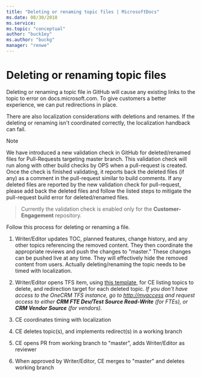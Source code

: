 ```yaml
---
title: "Deleting or renaming topic files | MicrosoftDocs"
ms.date: 08/30/2018
ms.service: 
ms.topic: "conceptual"
author: "buck1ey"
ms.author: "buckg"
manager: "renwe"
---
```


# Deleting or renaming topic files

Deleting or renaming a topic file in GitHub will cause any existing links to the topic to error on docs.microsoft.com. To give customers a better experience, we can put redirections in place.

There are also localization considerations with deletions and renames. If the deleting or renaming isn't coordinated correctly, the localization handback can fail.

> [!NOTE]
> We have introduced a new validation check in GitHub for deleted/renamed files for Pull-Requests targeting master branch. This validation check will run along with other build checks by OPS when a pull-request is created. Once the check is finished validating, it reports back the deleted files (if any) as a comment in the pull-request similar to build comments. If any deleted files are reported by the new validation check for pull-request, please add back the deleted files and follow the listed steps to mitigate the pull-request build error for deleted/renamed files.

> Currently the validation check is enabled only for the **Customer-Engagement** repository.

Follow this process for deleting or renaming a file.

 1.  Writer/Editor updates TOC, planned features, change history, and any other topics referencing the removed content. They then coordinate the appropriate reviews and push the changes to "master."
These changes can be pushed live at any time. They will effectively hide the removed content from users. Actually deleting/renaming the topic needs to be timed with localization.

 1.	Writer/Editor opens TFS item, using [this template](https://dynamicscrm.visualstudio.com/OneCRM/_workitems/create/Task?templateId=adfeaa5a-22a9-4416-9755-9b9980c42822&ownerId=74778d57-e6a1-43fe-b56b-be19cb488aae), for CE listing topics to delete, and redirection target for each deleted topic. *If you don't have access to the OneCRM TFS instance, go to [http://myaccess](http://myaccess) and request access to either **CRM FTE Dev/Test Source Read-Write** (for FTEs), or **CRM Vendor Source** (for vendors).*
 
 1.	CE coordinates timing with localization
 
 1.	CE deletes topic(s), and implements redirect(s) in a working branch
 
 1.	CE opens PR from working branch to "master", adds Writer/Editor as reviewer
 
 1.	When approved by Writer/Editor, CE merges to "master" and deletes working branch



